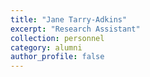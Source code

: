 ```yaml
---
title: "Jane Tarry-Adkins"
excerpt: "Research Assistant"
collection: personnel
category: alumni
author_profile: false
---
```

